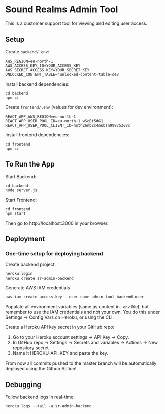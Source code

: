 # Sound Realms Admin Tool

This is a customer support tool for viewing and editing user access.

## Setup

Create `backend/.env`:

    AWS_REGION=eu-north-1
    AWS_ACCESS_KEY_ID=YOUR_ACCESS_KEY
    AWS_SECRET_ACCESS_KEY=YOUR_SECRET_KEY
    UNLOCKED_CONTENT_TABLE='unlocked-content-table-dev'

Install backend dependencies:

    cd backend
    npm ci

Create `frontend/.env` (values for dev environment):

    REACT_APP_AWS_REGION=eu-north-1
    REACT_APP_USER_POOL_ID=eu-north-1_wScBt5dG1
    REACT_APP_USER_POOL_CLIENT_ID=hsth26nb2c4nubsn9997530vc

Install frontend dependencies:

    cd frontend
    npm ci

## To Run the App

Start Backend:

    cd backend
    node server.js

Start Frontend:

    cd frontend
    npm start

Then go to http://localhost:3000 in your browser.

## Deployment

### One-time setup for deploying backend
Create backend project:

    heroku login
    heroku create sr-admin-backend

Generate AWS IAM credentials
 
    aws iam create-access-key --user-name admin-tool-backend-user

Populate all environment variables (same as content in `.env` file), but remember to use the IAM credentials and not your own. You do this under Settings -> Config Vars on Heroku, or using the CLI.

Create a Heroku API key secret in your GitHub repo:

1. Go to your Heroku account settings → API Key → Copy.
2. In GitHub repo → Settings → Secrets and variables → Actions → New repository secret
3. Name it HEROKU_API_KEY and paste the key.

From now all commits pushed to the master branch will be automatically deployed using the Github Action!

## Debugging

Follow backend logs in real-time:

    heroku logs --tail -a sr-admin-backend
